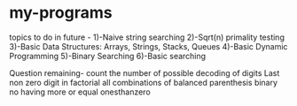 # my-programs

topics to do in future - 
1)-Naive string searching
2)-Sqrt(n) primality testing
3)-Basic Data Structures: Arrays, Strings, Stacks, Queues
4)-Basic Dynamic Programming
5)-Binary Searching
6)-Basic searching


Question remaining-
count the number of possible decoding of digits
Last non zero digit in factorial
all combinations of balanced parenthesis
binary no having more or equal onesthanzero
